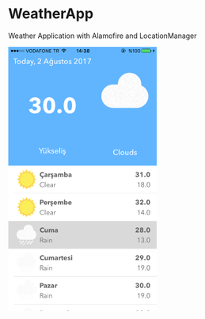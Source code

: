 # WeatherApp
Weather Application with Alamofire and LocationManager<br>


<img src="https://github.com/onurhuseyincantay/WeatherApp/blob/master/Media/IMG_2021.PNG" width="300">
